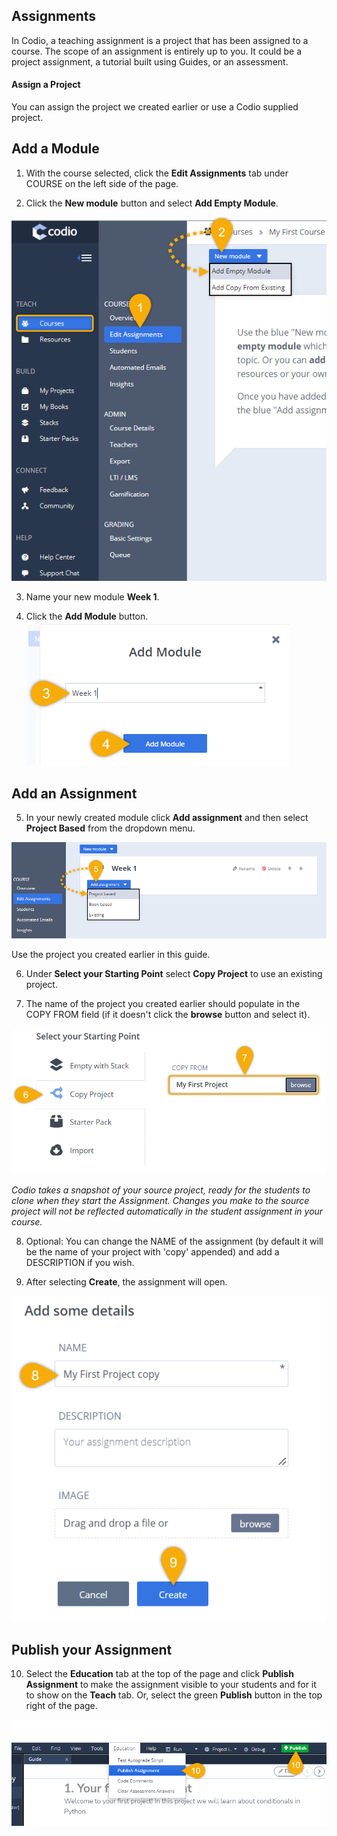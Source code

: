 ## Assignments
In Codio, a teaching assignment is a project that has been assigned to a course. The scope of an assignment is entirely up to you. It could be a project assignment, a tutorial  built using Guides, or an assessment.
 
 
#### Assign a Project
You can assign the project we created earlier or use a Codio supplied project. 

## Add a Module
1. With the course selected, click the **Edit Assignments** tab under COURSE on the left side of the page.

2. Click the **New module** button and select **Add Empty Module**.

![Create new module](.guides/img/selectnewmodule.png)

3. Name your new module **Week 1**.

4. Click the **Add Module** button.
![Name the module](.guides/img/addModule.png)

## Add an Assignment
5. In your newly created module click **Add assignment** and then select **Project Based** from the dropdown menu.

![Add assignment dropdown](.guides/img/assignmentadd.png)

Use the project you created earlier in this guide.

6.  Under **Select your Starting Point** select **Copy Project** to use an existing project.


7. The name of the project you created earlier should populate in the COPY FROM field (if it doesn't click the **browse** button and select it).

![Copy a project](.guides/img/forkaproject.png)


*Codio takes a snapshot of your source project, ready for the students to clone when they start the Assignment. Changes you make to the source project will not be reflected automatically in the student assignment in your course.*

8. Optional: You can change the NAME of the assignment (by default it will be the name of your project with 'copy' appended) and add a DESCRIPTION if you wish.

9. After selecting **Create**, the assignment will open.

![Create name for assignment](.guides/img/nametheproject.png)

## Publish your Assignment
10. Select the **Education** tab at the top of the page and click **Publish Assignment** to make the assignment visible to your students and for it to show on the **Teach** tab. Or, select the green **Publish** button in the top right of the page.

![Publish](.guides/img/publish.png)